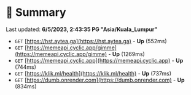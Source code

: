 # 📖 Summary
Last updated: **6/5/2023, 2:43:35 PG "Asia/Kuala_Lumpur"**

- `GET` [https://hst.aytea.ga](https://hst.aytea.ga) - **Up** (552ms)
- `GET` [https://memeapi.cyclic.app/gimme](https://memeapi.cyclic.app/gimme) - **Up** (1269ms)
- `GET` [https://memeapi.cyclic.app](https://memeapi.cyclic.app) - **Up** (744ms)
- `GET` [https://klik.ml/health](https://klik.ml/health) - **Up** (737ms)
- `GET` [https://dumb.onrender.com](https://dumb.onrender.com) - **Up** (834ms)
